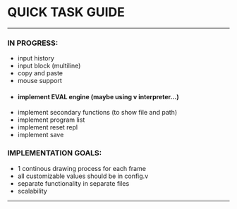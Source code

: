 # QUICK TASK GUIDE

---

### IN PROGRESS:

* input history
* input block (multiline)
* copy and paste
* mouse support
* #### implement EVAL engine (maybe using v interpreter...)
* implement secondary functions (to show file and path)
* implement program list
* implement reset repl
* implement save


### IMPLEMENTATION GOALS:

* 1 continous drawing process for each frame
* all customizable values should be in config.v
* separate functionality in separate files
* scalability

---
